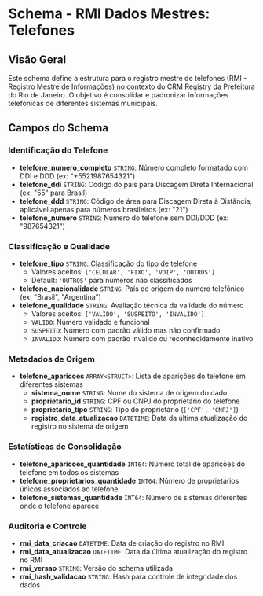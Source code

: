# Schema - RMI Dados Mestres: Telefones

## Visão Geral
Este schema define a estrutura para o registro mestre de telefones (RMI - Registro Mestre de Informações) no contexto do CRM Registry da Prefeitura do Rio de Janeiro. O objetivo é consolidar e padronizar informações telefônicas de diferentes sistemas municipais.

## Campos do Schema

### Identificação do Telefone
- **telefone_numero_completo** `STRING`: Número completo formatado com DDI e DDD (ex: "+5521987654321")
- **telefone_ddi** `STRING`: Código do país para Discagem Direta Internacional (ex: "55" para Brasil)
- **telefone_ddd** `STRING`: Código de área para Discagem Direta à Distância, aplicável apenas para números brasileiros (ex: "21")
- **telefone_numero** `STRING`: Número do telefone sem DDI/DDD (ex: "987654321")

### Classificação e Qualidade
- **telefone_tipo** `STRING`: Classificação do tipo de telefone
  - Valores aceitos: `['CELULAR', 'FIXO', 'VOIP', 'OUTROS']`
  - Default: `'OUTROS'` para números não classificados
- **telefone_nacionalidade** `STRING`: País de origem do número telefônico (ex: "Brasil", "Argentina")
- **telefone_qualidade** `STRING`: Avaliação técnica da validade do número
  - Valores aceitos: `['VALIDO', 'SUSPEITO', 'INVALIDO']`
  - `VALIDO`: Número validado e funcional
  - `SUSPEITO`: Número com padrão válido mas não confirmado
  - `INVALIDO`: Número com padrão inválido ou reconhecidamente inativo

### Metadados de Origem
- **telefone_aparicoes** `ARRAY<STRUCT>`: Lista de aparições do telefone em diferentes sistemas
  - **sistema_nome** `STRING`: Nome do sistema de origem do dado
  - **proprietario_id** `STRING`: CPF ou CNPJ do proprietário do telefone
  - **proprietario_tipo** `STRING`: Tipo do proprietário (`['CPF', 'CNPJ']`)
  - **registro_data_atualizacao** `DATETIME`: Data da última atualização do registro no sistema de origem

### Estatísticas de Consolidação
- **telefone_aparicoes_quantidade** `INT64`: Número total de aparições do telefone em todos os sistemas
- **telefone_proprietarios_quantidade** `INT64`: Número de proprietários únicos associados ao telefone
- **telefone_sistemas_quantidade** `INT64`: Número de sistemas diferentes onde o telefone aparece

### Auditoria e Controle
- **rmi_data_criacao** `DATETIME`: Data de criação do registro no RMI
- **rmi_data_atualizacao** `DATETIME`: Data da última atualização do registro no RMI
- **rmi_versao** `STRING`: Versão do schema utilizada
- **rmi_hash_validacao** `STRING`: Hash para controle de integridade dos dados

